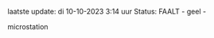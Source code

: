 laatste update: 
di 10-10-2023  3:14   uur 
Status: FAALT - geel - 
<div class="service Y">microstation</div>